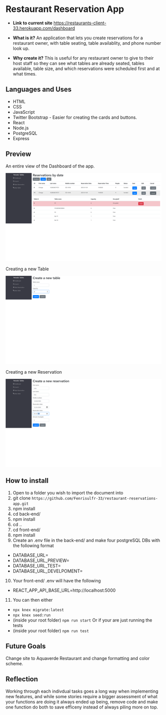 # Restaurant Reservation App

* **Link to current site**
https://restaurants-client-33.herokuapp.com/dashboard

* **What is it?** 
An application that lets you create reservations for a restaurant owner, with table seating, table availablity, and phone number look up.
* **Why create it?**
This is useful for any restaurant owner to give to their host staff so they can see what tables are already seated, tables available, table size, and which reservations were scheduled first and at what times. 

## Languages and Uses
* HTML
* CSS
* JavaScript
* Twitter Bootstrap - Easier for creating the cards and buttons.
* React
* Node.js
* PostgreSQL
* Express

## Preview
An entire view of the Dashboard of the app.

![Dashboard](https://github.com/Fenrisulfr-33/restaurant-reservations-app/blob/main/front-end/.screenshots/us-08-dont-cancel-reservation-after.png?raw=true)

Creating a new Table

![Dashboard](https://github.com/Fenrisulfr-33/restaurant-reservations-app/blob/main/front-end/.screenshots/us-04-short-table-name-before.png?raw=true)

Creating a new Reservation

![Dashboard](https://github.com/Fenrisulfr-33/restaurant-reservations-app/blob/main/front-end/.screenshots/us-02-reservation-is-future-before.png?raw=true)

## How to install

1. Open to a folder you wish to import the document into
2. git clone `https://github.com/Fenrisulfr-33/restaurant-reservations-app.git`
3. npm install
4. cd back-end/
5. npm install
6. cd ..
7. cd front-end/
8. npm install
9. Create an .env file in the back-end/ and make four postgreSQL DBs with the following format
  - DATABASE_URL=
  - DATABASE_URL_PREVIEW=
  - DATABASE_URL_TEST=
  - DATABASE_URL_DEVELPOMENT=
10. Your front-end/ .env will have the following
  - REACT_APP_API_BASE_URL=http://localhost:5000
11. You can then either 
  - `npx knex migrate:latest`
  - `npx knex seed:run`
  - (inside your root folder) `npm run start`
  Or if your are just running the tests
  - (inside your root folder) `npm run test`

## Future Goals
Change site to Aquaverde Restaurant and change formatting and color scheme.

## Reflection
Working through each indivdual tasks goes a long way when implementing new features, and while some stories require a bigger assessment of what your functions are doing it always ended up being, remove code and make one function do both to save efficeny instead of always piling more on top.